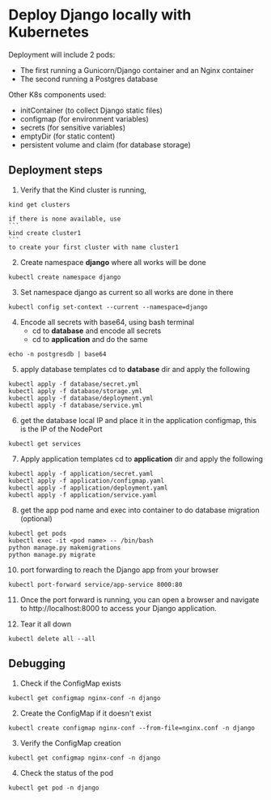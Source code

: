 # Deploy Django locally with Kubernetes 

Deployment will include 2 pods:

* The first running a Gunicorn/Django container and an Nginx container
* The second running a Postgres database

Other K8s components used:

* initContainer (to collect Django static files)
* configmap (for environment variables)
* secrets (for sensitive variables)
* emptyDir (for static content)
* persistent volume and claim (for database storage)


## Deployment steps
1. Verify that the Kind cluster is running,
```
kind get clusters
```
    if there is none available, use
    ```
    kind create cluster1
    ```
    to create your first cluster with name cluster1

2. Create namespace **django** where all works will be done
```
kubectl create namespace django
```
3. Set namespace django as current so all works are done in there

```
kubectl config set-context --current --namespace=django
```

4. Encode all secrets with base64, using bash terminal
    * cd to **database** and encode all secrets
    * cd to **application** and do the same
```
echo -n postgresdb | base64
```

5. apply database templates
cd to **database** dir and apply the following

```
kubectl apply -f database/secret.yml
kubectl apply -f database/storage.yml
kubectl apply -f database/deployment.yml
kubectl apply -f database/service.yml
```

6. get the database local IP and place it in the application configmap, this is the IP of the NodePort

```
kubectl get services 
```

7. Apply application templates
cd to **application** dir and apply the following

```
kubectl apply -f application/secret.yaml
kubectl apply -f application/configmap.yaml
kubectl apply -f application/deployment.yaml
kubectl apply -f application/service.yaml
```

8. get the app pod name and exec into container to do database migration (optional)
```
kubectl get pods
kubectl exec -it <pod name> -- /bin/bash
python manage.py makemigrations
python manage.py migrate
```

10. port forwarding to reach the Django app from your browser
```
kubectl port-forward service/app-service 8000:80      
```

11. Once the port forward is running, you can open a browser and navigate to http://localhost:8000 to access your Django application.


12. Tear it all down
```
kubectl delete all --all
```

## Debugging


1. Check if the ConfigMap exists
```
kubectl get configmap nginx-conf -n django
```

2. Create the ConfigMap if it doesn't exist
```
kubectl create configmap nginx-conf --from-file=nginx.conf -n django
```

3. Verify the ConfigMap creation
```
kubectl get configmap nginx-conf -n django
```

4. Check the status of the pod
```
kubectl get pod -n django
```
